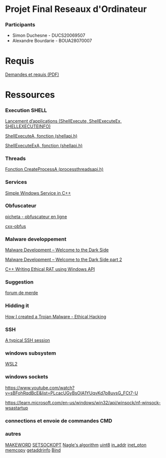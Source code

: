 # Projet Final Reseaux d'Ordinateur

### Participants 
* Simon Duchesne - DUCS20069507
* Alexandre Bourdarie - BOUA28070007


# Requis
[Demandes et requis (PDF)](./readmefiles/Mini-Projet%20Conception%20vf.pdf)


# Ressources

### Execution SHELL 
[Lancement d’applications (ShellExecute, ShellExecuteEx, SHELLEXECUTEINFO)](https://learn.microsoft.com/fr-fr/windows/win32/shell/launch?redirectedfrom=MSDN)

[ShellExecuteA, fonction (shellapi.h)](https://learn.microsoft.com/fr-fr/windows/win32/api/shellapi/nf-shellapi-shellexecutea?redirectedfrom=MSDN)

[ShellExecuteExA, fonction (shellapi.h)](https://learn.microsoft.com/fr-fr/windows/win32/api/shellapi/nf-shellapi-shellexecuteexa?redirectedfrom=MSDN)

### Threads

[Fonction CreateProcessA (processthreadsapi.h)](https://learn.microsoft.com/fr-fr/windows/win32/api/processthreadsapi/nf-processthreadsapi-createprocessa?redirectedfrom=MSDN)

### Services 
[Simple Windows Service in C++](https://www.codeproject.com/Articles/499465/Simple-Windows-Service-in-Cplusplus)


### Obfuscateur
[picheta - obfuscateur en ligne](https://picheta.me/obfuscator)

[cxx-obfus](http://stunnix.com/prod/cxxo/)

### Malware developpement 
[Malware Development – Welcome to the Dark Side](https://niiconsulting.com/checkmate/2018/02/malware-development-welcome-dark-side-part-1/)

[Malware Development – Welcome to the Dark Side part 2](https://niiconsulting.com/checkmate/2018/02/malware-development-welcome-dark-side-part-2-1/)

[C++ Writing Ethical RAT using Windows API](https://www.youtube.com/watch?v=Ibf6F3MuLFQ&list=PLSqjYSJtqeaV1Hdk2ZVnr90KpDObfzDSs&index=6)

### Suggestion 
[forum de merde](https://cplusplus.com/forum/windows/104368/)

### Hidding it 
[How I created a Trojan Malware - Ethical Hacking](https://gourav-dhar.com/blogs/how-i-created-my-trojan-malware-ethical-hacking/)

### SSH 
[A typical SSH session](https://api.libssh.org/master/libssh_tutor_guided_tour.html)

### windows subsystem
[WSL2](https://www.jetbrains.com/help/clion/how-to-use-wsl-development-environment-in-product.html)

### windows sockets
https://www.youtube.com/watch?v=sBFohRqdBcE&list=PLcacUGyBsOIA1YUqvKd7p8uvsG_FCt7-U

https://learn.microsoft.com/en-us/windows/win32/api/winsock/nf-winsock-wsastartup

### connections et envoie de commandes CMD

### autres 
[MAKEWORD](https://learn.microsoft.com/en-us/previous-versions/windows/desktop/legacy/ms632663(v=vs.85))
[SETSOCKOPT](https://learn.microsoft.com/en-us/windows/win32/api/winsock/nf-winsock-setsockopt)
[Nagle's algorithm](https://en.wikipedia.org/wiki/Nagle%27s_algorithm)
[uint8](https://en.cppreference.com/w/cpp/types/integer)
[in_addr](https://learn.microsoft.com/en-us/windows/win32/api/winsock2/ns-winsock2-in_addr)
[inet_pton](https://learn.microsoft.com/en-us/windows/win32/api/ws2tcpip/nf-ws2tcpip-inet_pton)
[memcopy](https://learn.microsoft.com/en-us/cpp/c-runtime-library/reference/memcpy-wmemcpy?view=msvc-170)
[getaddrinfo](https://learn.microsoft.com/en-us/windows/win32/api/ws2tcpip/nf-ws2tcpip-getaddrinfo)
[Bind](https://learn.microsoft.com/en-us/windows/win32/api/winsock/nf-winsock-bind)